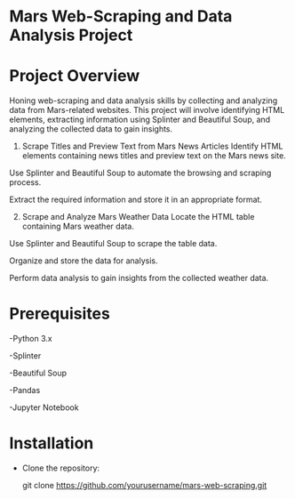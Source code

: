 # Mars Web-Scraping and Data Analysis Project

# Project Overview

Honing web-scraping and data analysis skills by collecting and analyzing data from Mars-related websites. This project will involve identifying HTML elements, extracting information using Splinter and Beautiful Soup, and analyzing the collected data to gain insights.

1. Scrape Titles and Preview Text from Mars News Articles
Identify HTML elements containing news titles and preview text on the Mars news site.

Use Splinter and Beautiful Soup to automate the browsing and scraping process.

Extract the required information and store it in an appropriate format.

2. Scrape and Analyze Mars Weather Data
Locate the HTML table containing Mars weather data.

Use Splinter and Beautiful Soup to scrape the table data.

Organize and store the data for analysis.

Perform data analysis to gain insights from the collected weather data.

# Prerequisites

-Python 3.x

-Splinter

-Beautiful Soup

-Pandas

-Jupyter Notebook

# Installation

- Clone the repository:

  git clone https://github.com/yourusername/mars-web-scraping.git
